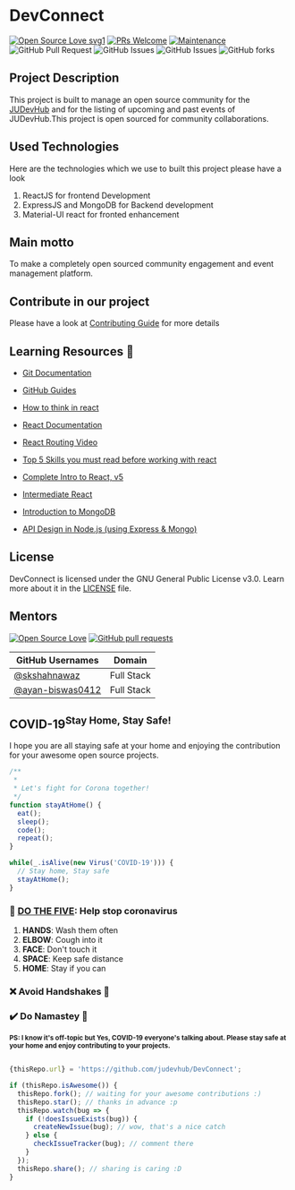 # DevConnect

<div align="centre">

[![Open Source Love svg1](https://badges.frapsoft.com/os/v1/open-source.svg?v=103)](https://github.com/ellerbrock/open-source-badges/)
[![PRs Welcome](https://img.shields.io/badge/PRs-welcome-brightgreen.svg?style=flat-square)](http://makeapullrequest.com)
[![Maintenance](https://img.shields.io/badge/Maintained%3F-yes-green.svg)](https://github.com/judevhub/DevConnect)
![GitHub Pull Request](https://img.shields.io/github/issues-raw/judevhub/DevConnect)
![GitHub Issues](https://img.shields.io/github/issues-closed-raw/judevhub/DevConnect)
![GitHub Issues](https://img.shields.io/bitbucket/pr-raw/judevhub/DevConnect)
![GitHub forks](https://img.shields.io/github/forks/judevhub/DevConnect?label=Fork&style=social)

</div>

## Project Description

This project is built to manage an open source community for the [JUDevHub](https://github.com/judevhub) and for the listing of upcoming and past events of JUDevHub.This project is open sourced for community collaborations.

## Used Technologies

Here are the technologies which we use to built this project please have a look

1. ReactJS for frontend Development
2. ExpressJS and MongoDB for Backend development
3. Material-UI react for fronted enhancement

## Main motto

To make a completely open sourced community engagement and event management platform.

## Contribute in our project

Please have a look at [Contributing Guide](CONTRIBUTING.md) for more details

## Learning Resources 🧰

- [Git Documentation](https://git-scm.com/docs)
- [GitHub Guides](https://guides.github.com/)
- [How to think in react](https://www.youtube.com/watch?v=YJPSR9dEQV8&t=17s)
- [React Documentation](https://reactjs.org/docs/getting-started.html)
- [React Routing Video](https://www.youtube.com/watch?v=Law7wfdg_ls&t=1778s)
- [Top 5 Skills you must read before working with react](https://www.geeksforgeeks.org/top-5-skills-you-must-know-before-you-learn-reactjs/)


-   [Complete Intro to React, v5](https://frontendmasters.com/courses/complete-react-v5/)
    
-   [Intermediate React](https://frontendmasters.com/courses/intermediate-react/)
    
-   [Introduction to MongoDB](https://frontendmasters.com/courses/mongodb/)
    
- [API Design in Node.js (using Express & Mongo)](https://frontendmasters.com/courses/api-design-nodejs/using-the-mongo-with-node/)

## License

DevConnect is licensed under the GNU General Public License v3.0. Learn more about it in the [LICENSE](LICENSE) file.

## Mentors

[![Open Source Love](https://badges.frapsoft.com/os/v2/open-source.svg?v=103)](https://github.com/judevhub) [![GitHub pull requests](https://img.shields.io/github/issues-pr-closed-raw/judevhub/DevConnect?logo=git&logoColor=white)](https://github.com/judevhub/DevConnect/pulls?q=is%3Apr+is%3Aclosed)

| GitHub Usernames                                      | Domain                     |
| ----------------------------------------------------- | -------------------------- |
| [@skshahnawaz](https://github.com/skshahnawaz)        | Full Stack                 |
| [@ayan-biswas0412](https://github.com/ayan-biswas0412)| Full Stack                 |

## COVID-19<sup>Stay Home, Stay Safe!</sup>

I hope you are all staying safe at your home and enjoying the contribution for your awesome open source projects.

```javascript
/**
 * 
 * Let's fight for Corona together!
 */
function stayAtHome() {
  eat();
  sleep();
  code();
  repeat();
}

while(_.isAlive(new Virus('COVID-19'))) {
  // Stay home, Stay safe
  stayAtHome();
}

```

### :wave: [DO THE FIVE](https://www.mohfw.gov.in/): Help stop coronavirus

1. **HANDS**: Wash them often
2. **ELBOW**: Cough into it
3. **FACE**: Don't touch it
4. **SPACE**: Keep safe distance
5. **HOME**: Stay if you can

### :x: Avoid Handshakes :handshake: 
### :heavy_check_mark: Do Namastey :pray:

<sup>**PS: I know it's off-topic but **Yes**, COVID-19 everyone's talking about. Please stay safe at your home and enjoy contributing to your projects.**</sup>

```javascript

{thisRepo.url} = 'https://github.com/judevhub/DevConnect';

if (thisRepo.isAwesome()) {
  thisRepo.fork(); // waiting for your awesome contributions :)
  thisRepo.star(); // thanks in advance :p
  thisRepo.watch(bug => {
    if (!doesIssueExists(bug)) {
      createNewIssue(bug); // wow, that's a nice catch
    } else {
      checkIssueTracker(bug); // comment there
    }
  });
  thisRepo.share(); // sharing is caring :D
}
```
